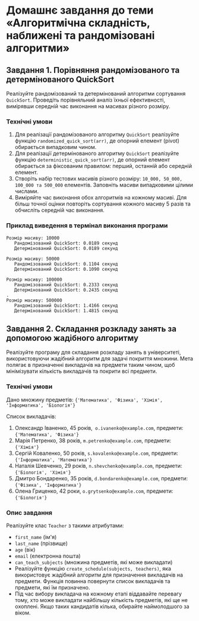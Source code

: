 # Домашнє завдання до теми «Алгоритмічна складність, наближені та рандомізовані алгоритми»

## Завдання 1. Порівняння рандомізованого та детермінованого QuickSort
Реалізуйте рандомізований та детермінований алгоритми сортування `QuickSort`. Проведіть порівняльний аналіз їхньої ефективності, вимірявши середній час виконання на масивах різного розміру.

### Технічні умови
1. Для реалізації рандомізованого алгоритму `QuickSort` реалізуйте функцію `randomized_quick_sort(arr)`, де опорний елемент (pivot) обирається випадковим чином.
2. Для реалізації детермінованого алгоритму `QuickSort` реалізуйте функцію `deterministic_quick_sort(arr)`, де опорний елемент обирається за фіксованим правилом: перший, останній або середній елемент.
3. Створіть набір тестових масивів різного розміру: `10_000, 50_000, 100_000 та 500_000` елементів. Заповніть масиви випадковими цілими числами.
4. Виміряйте час виконання обох алгоритмів на кожному масиві. Для більш точної оцінки повторіть сортування кожного масиву 5 разів та обчисліть середній час виконання.

### Приклад виведення в термінал виконання програми
```commandline
Розмір масиву: 10000
   Рандомізований QuickSort: 0.0189 секунд
   Детермінований QuickSort: 0.0189 секунд

Розмір масиву: 50000
   Рандомізований QuickSort: 0.1104 секунд
   Детермінований QuickSort: 0.1090 секунд

Розмір масиву: 100000
   Рандомізований QuickSort: 0.2333 секунд
   Детермінований QuickSort: 0.2435 секунд
. 
Розмір масиву: 500000
   Рандомізований QuickSort: 1.4166 секунд
   Детермінований QuickSort: 1.4815 секунд
```
## Завдання 2. Складання розкладу занять за допомогою жадібного алгоритму
Реалізуйте програму для складання розкладу занять в університеті, використовуючи жадібний алгоритм для задачі покриття множини. Мета полягає в призначенні викладачів на предмети таким чином, щоб мінімізувати кількість викладачів та покрити всі предмети.

### Технічні умови

Дано множину предметів: `{'Математика', 'Фізика', 'Хімія', 'Інформатика', 'Біологія'}`

Список викладачів:
1. Олександр Іваненко, 45 років,` o.ivanenko@example.com`, предмети: `{'Математика', 'Фізика'}`
2. Марія Петренко, 38 років, `m.petrenko@example.com`, предмети: `{'Хімія'}`
3. Сергій Коваленко, 50 років, `s.kovalenko@example.com`, предмети: `{'Інформатика', 'Математика'}`
4. Наталія Шевченко, 29 років, `n.shevchenko@example.com`, предмети: `{'Біологія', 'Хімія'}`
5. Дмитро Бондаренко, 35 років, `d.bondarenko@example.com`, предмети: `{'Фізика', 'Інформатика'}`
6. Олена Гриценко, 42 роки, `o.grytsenko@example.com`, предмети: `{'Біологія'}`

### Опис завдання
Реалізуйте клас `Teacher` з такими атрибутами:
 - `first_name` (ім'я)
 - `last_name` (прізвище)
 - `age` (вік)
 - `email` (електронна пошта)
 - `can_teach_subjects` (множина предметів, які може викладати)
 - Реалізуйте функцію `create_schedule(subjects, teachers)`, яка використовує жадібний алгоритм для призначення викладачів на предмети. Функція повинна повернути список викладачів та предмети, які їм призначено.
 - Під час вибору викладача на кожному етапі віддавайте перевагу тому, хто може викладати найбільшу кількість предметів, які ще не охоплені. Якщо таких кандидатів кілька, обирайте наймолодшого за віком.